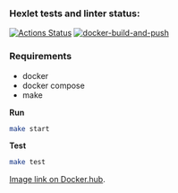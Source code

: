 ### Hexlet tests and linter status:
[![Actions Status](https://github.com/LilDrugHill/devops-for-programmers-project-74/workflows/hexlet-check/badge.svg)](https://github.com/LilDrugHill/devops-for-programmers-project-74/actions)
[![docker-build-and-push](https://github.com/LilDrugHill/devops-for-programmers-project-74/actions/workflows/push.yml/badge.svg)](https://github.com/LilDrugHill/devops-for-programmers-project-74/actions/workflows/push.yml)

### Requirements

* docker
* docker compose
* make

**Run**

```bash
make start
```

**Test**

```bash
make test
```
[Image link on Docker.hub](https://hexlet.io/?utm_source=github&utm_medium=referral&utm_campaign=hexlet&utm_content=hexlet-basics).
